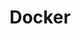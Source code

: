 ---
    title: Docker
    level: 45%
    img: https://cdn.jsdelivr.net/gh/devicons/devicon/icons/docker/docker-original.svg
---